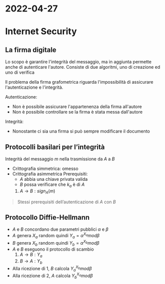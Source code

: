 # 2022-04-27
# Internet Security
## La firma digitale
Lo scopo è garantire l'integrità del messaggio, ma in aggiunta permette anche di autenticare l'autore.
Consiste di due algoritmi, uno di creazione ed uno di verifica

Il problema della firma grafometrica riguarda l'impossibilità di assicurare l'autenticazione e l'integrità.

Autenticazione:

- Non è possibile assicurare l'appartenenza della firma all'autore
- Non è possibile controllare se la firma è stata messa dall'autore

Integrità:

- Nonostante ci sia una firma si può sempre modificare il documento
## Protocolli basilari per l’integrità
Integrità del messaggio $m$ nella trasmissione da $A$ a $B$

- Crittografia simmetrica: omesso
- Crittografia asimmetrica
  Prerequisiti:
  - $A$ abbia una chiave privata valida
  - $B$ possa verificare che $k_{a}$ è di $A$
  1. $A\to B:sign_{A}(m)$

> Stessi prerequisiti dell’autenticazione di $A$ con $B$
## Protocollo Diffie-Hellmann
- $A$ e $B$ concordano due parametri pubblici $\alpha$ e $\beta$
- $A$ genera $X_{a}$ random quindi $Y_{a}=\alpha^{X_{a}}mod\beta$
- $B$ genera $X_{b}$ random quindi $Y_{b}=\alpha^{X_{b}}mod\beta$
- $A$ e $B$ eseguono il protocollo di scambio 
  1. $A\to B:Y_{a}$
  2. $B\to A:Y_{b}$
- Alla ricezione di $1$, $B$ calcola $Y^{X_{b}}_{a}mod\beta$
- Alla ricezione di $2$, $A$ calcola $Y^{X_{a}}_{b}mod\beta$
